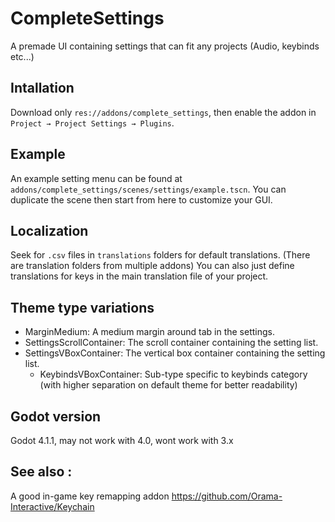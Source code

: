 # CompleteSettings

A premade UI containing settings that can fit any projects (Audio, keybinds etc...)


## Intallation

Download only `res://addons/complete_settings`, then enable
the addon in `Project → Project Settings → Plugins`.


## Example

An example setting menu can be found at `addons/complete_settings/scenes/settings/example.tscn`.
You can duplicate the scene then start from here to customize your GUI.


## Localization

Seek for `.csv` files in `translations` folders for default translations. (There are translation folders from multiple addons)
You can also just define translations for keys in the main translation file of your project.


## Theme type variations

- MarginMedium: A medium margin around tab in the settings.
- SettingsScrollContainer: The scroll container containing the setting list.
- SettingsVBoxContainer: The vertical box container containing the setting list.
  - KeybindsVBoxContainer: Sub-type specific to keybinds category (with higher separation on default theme for better readability)


## Godot version

Godot 4.1.1, may not work with 4.0, wont work with 3.x


## See also :

A good in-game key remapping addon
https://github.com/Orama-Interactive/Keychain
